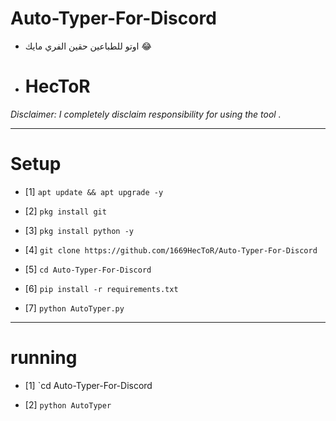 # Auto-Typer-For-Discord
-  اوتو للطباعين حقين الفري مايك 😂

-  # HecToR
*Disclaimer: I completely disclaim responsibility for using the tool .*
_______________________________________________
#  Setup

- [1] `apt update && apt upgrade -y`

- [2] `pkg install git`

- [3] `pkg install python -y`

- [4] `git clone https://github.com/1669HecToR/Auto-Typer-For-Discord`

- [5] `cd Auto-Typer-For-Discord`

- [6] `pip install -r requirements.txt`

- [7] `python AutoTyper.py`
_______________________________________________

# running

- [1] `cd Auto-Typer-For-Discord

- [2] `python AutoTyper`
